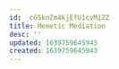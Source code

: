 ```yaml
---
id: _cG5knZm4kjEfU1cvMiZZ
title: Memetic Mediation
desc: ''
updated: 1639759645943
created: 1639759645943
---
```


